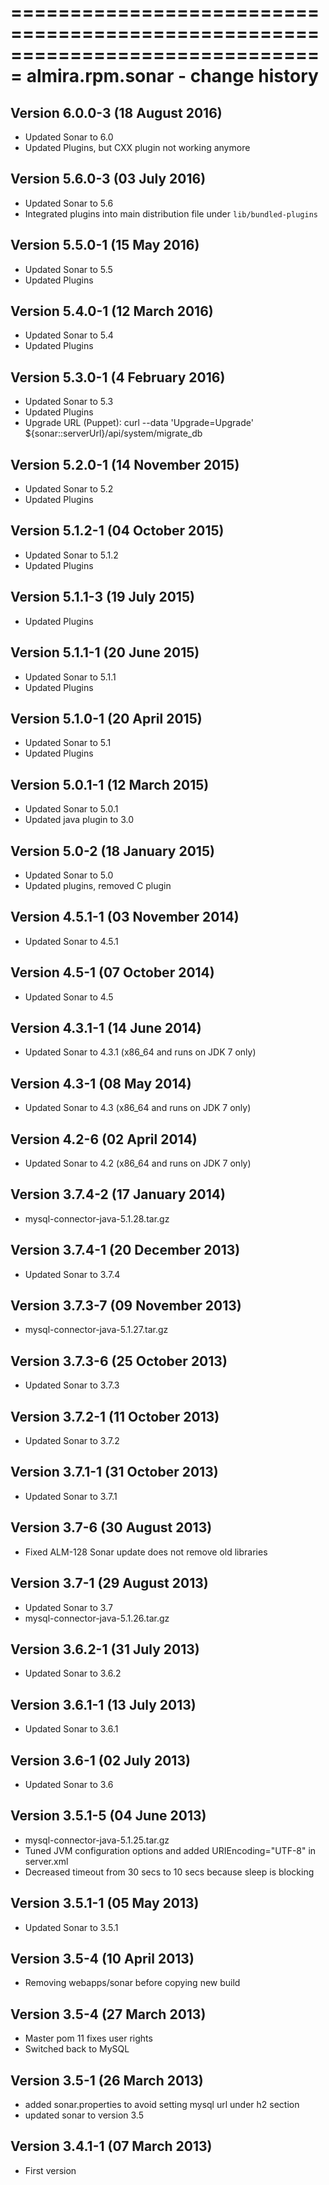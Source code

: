 ===============================================================================
almira.rpm.sonar - change history
===============================================================================

Version 6.0.0-3 (18 August 2016)
--------------------------------
* Updated Sonar to 6.0
* Updated Plugins, but CXX plugin not working anymore


Version 5.6.0-3 (03 July 2016)
------------------------------
* Updated Sonar to 5.6
* Integrated plugins into main distribution file under `lib/bundled-plugins`


Version 5.5.0-1 (15 May 2016)
-----------------------------
* Updated Sonar to 5.5
* Updated Plugins


Version 5.4.0-1 (12 March 2016)
-------------------------------
* Updated Sonar to 5.4
* Updated Plugins


Version 5.3.0-1 (4 February 2016)
---------------------------------
* Updated Sonar to 5.3
* Updated Plugins
* Upgrade URL (Puppet): curl --data 'Upgrade=Upgrade' ${sonar::serverUrl}/api/system/migrate_db


Version 5.2.0-1 (14 November 2015)
----------------------------------
* Updated Sonar to 5.2
* Updated Plugins


Version 5.1.2-1 (04 October 2015)
---------------------------------
* Updated Sonar to 5.1.2
* Updated Plugins


Version 5.1.1-3 (19 July 2015)
------------------------------
* Updated Plugins


Version 5.1.1-1 (20 June 2015)
------------------------------
* Updated Sonar to 5.1.1
* Updated Plugins


Version 5.1.0-1 (20 April 2015)
-------------------------------
* Updated Sonar to 5.1
* Updated Plugins


Version 5.0.1-1 (12 March 2015)
-------------------------------
* Updated Sonar to 5.0.1
* Updated java plugin to 3.0


Version 5.0-2 (18 January 2015)
-------------------------------
* Updated Sonar to 5.0
* Updated plugins, removed C plugin


Version 4.5.1-1 (03 November 2014)
----------------------------------
* Updated Sonar to 4.5.1


Version 4.5-1 (07 October 2014)
-------------------------------
* Updated Sonar to 4.5


Version 4.3.1-1 (14 June 2014)
------------------------------
* Updated Sonar to 4.3.1 (x86_64 and runs on JDK 7 only)


Version 4.3-1 (08 May 2014)
---------------------------
* Updated Sonar to 4.3 (x86_64 and runs on JDK 7 only)


Version 4.2-6 (02 April 2014)
-----------------------------
* Updated Sonar to 4.2 (x86_64 and runs on JDK 7 only)


Version 3.7.4-2 (17 January 2014)
---------------------------------
* mysql-connector-java-5.1.28.tar.gz


Version 3.7.4-1 (20 December 2013)
----------------------------------
* Updated Sonar to 3.7.4


Version 3.7.3-7 (09 November 2013)
----------------------------------
* mysql-connector-java-5.1.27.tar.gz


Version 3.7.3-6 (25 October 2013)
---------------------------------
* Updated Sonar to 3.7.3


Version 3.7.2-1 (11 October 2013)
---------------------------------
* Updated Sonar to 3.7.2


Version 3.7.1-1 (31 October 2013)
---------------------------------
* Updated Sonar to 3.7.1


Version 3.7-6 (30 August 2013)
------------------------------
* Fixed ALM-128 Sonar update does not remove old libraries


Version 3.7-1 (29 August 2013)
------------------------------
* Updated Sonar to 3.7
* mysql-connector-java-5.1.26.tar.gz


Version 3.6.2-1 (31 July 2013)
------------------------------
* Updated Sonar to 3.6.2


Version 3.6.1-1 (13 July 2013)
------------------------------
* Updated Sonar to 3.6.1


Version 3.6-1 (02 July 2013)
----------------------------
* Updated Sonar to 3.6


Version 3.5.1-5 (04 June 2013)
-----------------------------
* mysql-connector-java-5.1.25.tar.gz
* Tuned JVM configuration options and added URIEncoding="UTF-8" in server.xml
* Decreased timeout from 30 secs to 10 secs because sleep is blocking


Version 3.5.1-1 (05 May 2013)
-----------------------------
* Updated Sonar to 3.5.1


Version 3.5-4 (10 April 2013)
-----------------------------
* Removing webapps/sonar before copying new build


Version 3.5-4 (27 March 2013)
-----------------------------
* Master pom 11 fixes user rights
* Switched back to MySQL


Version 3.5-1 (26 March 2013)
-----------------------------
* added sonar.properties to avoid setting mysql url under h2 section
* updated sonar to version 3.5


Version 3.4.1-1 (07 March 2013)
-------------------------------
* First version
